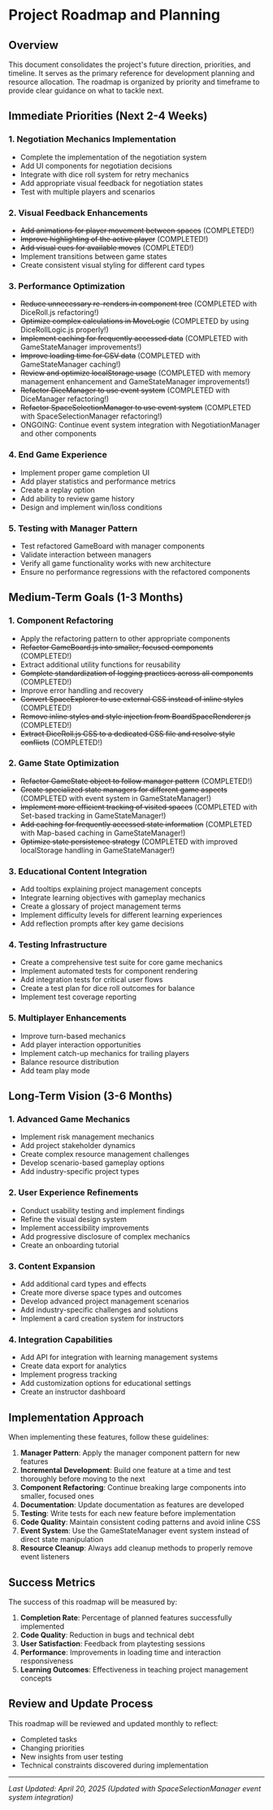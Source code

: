 # Project Roadmap and Planning

## Overview

This document consolidates the project's future direction, priorities, and timeline. It serves as the primary reference for development planning and resource allocation. The roadmap is organized by priority and timeframe to provide clear guidance on what to tackle next.

## Immediate Priorities (Next 2-4 Weeks)

### 1. Negotiation Mechanics Implementation
- Complete the implementation of the negotiation system
- Add UI components for negotiation decisions
- Integrate with dice roll system for retry mechanics
- Add appropriate visual feedback for negotiation states
- Test with multiple players and scenarios

### 2. Visual Feedback Enhancements
- ~~Add animations for player movement between spaces~~ (COMPLETED!)
- ~~Improve highlighting of the active player~~ (COMPLETED!)
- ~~Add visual cues for available moves~~ (COMPLETED!)
- Implement transitions between game states
- Create consistent visual styling for different card types

### 3. Performance Optimization
- ~~Reduce unnecessary re-renders in component tree~~ (COMPLETED with DiceRoll.js refactoring!)
- ~~Optimize complex calculations in MoveLogic~~ (COMPLETED by using DiceRollLogic.js properly!)
- ~~Implement caching for frequently accessed data~~ (COMPLETED with GameStateManager improvements!)
- ~~Improve loading time for CSV data~~ (COMPLETED with GameStateManager caching!)
- ~~Review and optimize localStorage usage~~ (COMPLETED with memory management enhancement and GameStateManager improvements!)
- ~~Refactor DiceManager to use event system~~ (COMPLETED with DiceManager refactoring!)
- ~~Refactor SpaceSelectionManager to use event system~~ (COMPLETED with SpaceSelectionManager refactoring!)
- ONGOING: Continue event system integration with NegotiationManager and other components

### 4. End Game Experience
- Implement proper game completion UI
- Add player statistics and performance metrics
- Create a replay option
- Add ability to review game history
- Design and implement win/loss conditions

### 5. Testing with Manager Pattern
- Test refactored GameBoard with manager components
- Validate interaction between managers
- Verify all game functionality works with new architecture
- Ensure no performance regressions with the refactored components

## Medium-Term Goals (1-3 Months)

### 1. Component Refactoring
- Apply the refactoring pattern to other appropriate components
- ~~Refactor GameBoard.js into smaller, focused components~~ (COMPLETED!)
- Extract additional utility functions for reusability
- ~~Complete standardization of logging practices across all components~~ (COMPLETED!)
- Improve error handling and recovery
- ~~Convert SpaceExplorer to use external CSS instead of inline styles~~ (COMPLETED!)
- ~~Remove inline styles and style injection from BoardSpaceRenderer.js~~ (COMPLETED!)
- ~~Extract DiceRoll.js CSS to a dedicated CSS file and resolve style conflicts~~ (COMPLETED!)

### 2. Game State Optimization
- ~~Refactor GameState object to follow manager pattern~~ (COMPLETED!)
- ~~Create specialized state managers for different game aspects~~ (COMPLETED with event system in GameStateManager!)
- ~~Implement more efficient tracking of visited spaces~~ (COMPLETED with Set-based tracking in GameStateManager!)
- ~~Add caching for frequently accessed state information~~ (COMPLETED with Map-based caching in GameStateManager!)
- ~~Optimize state persistence strategy~~ (COMPLETED with improved localStorage handling in GameStateManager!)

### 3. Educational Content Integration
- Add tooltips explaining project management concepts
- Integrate learning objectives with gameplay mechanics
- Create a glossary of project management terms
- Implement difficulty levels for different learning experiences
- Add reflection prompts after key game decisions

### 4. Testing Infrastructure
- Create a comprehensive test suite for core game mechanics
- Implement automated tests for component rendering
- Add integration tests for critical user flows
- Create a test plan for dice roll outcomes for balance
- Implement test coverage reporting

### 5. Multiplayer Enhancements
- Improve turn-based mechanics
- Add player interaction opportunities
- Implement catch-up mechanics for trailing players
- Balance resource distribution
- Add team play mode

## Long-Term Vision (3-6 Months)

### 1. Advanced Game Mechanics
- Implement risk management mechanics
- Add project stakeholder dynamics
- Create complex resource management challenges
- Develop scenario-based gameplay options
- Add industry-specific project types

### 2. User Experience Refinements
- Conduct usability testing and implement findings
- Refine the visual design system
- Implement accessibility improvements
- Add progressive disclosure of complex mechanics
- Create an onboarding tutorial

### 3. Content Expansion
- Add additional card types and effects
- Create more diverse space types and outcomes
- Develop advanced project management scenarios
- Add industry-specific challenges and solutions
- Implement a card creation system for instructors

### 4. Integration Capabilities
- Add API for integration with learning management systems
- Create data export for analytics
- Implement progress tracking
- Add customization options for educational settings
- Create an instructor dashboard

## Implementation Approach

When implementing these features, follow these guidelines:

1. **Manager Pattern**: Apply the manager component pattern for new features
2. **Incremental Development**: Build one feature at a time and test thoroughly before moving to the next
3. **Component Refactoring**: Continue breaking large components into smaller, focused ones
4. **Documentation**: Update documentation as features are developed
5. **Testing**: Write tests for each new feature before implementation
6. **Code Quality**: Maintain consistent coding patterns and avoid inline CSS
7. **Event System**: Use the GameStateManager event system instead of direct state manipulation
8. **Resource Cleanup**: Always add cleanup methods to properly remove event listeners

## Success Metrics

The success of this roadmap will be measured by:

1. **Completion Rate**: Percentage of planned features successfully implemented
2. **Code Quality**: Reduction in bugs and technical debt
3. **User Satisfaction**: Feedback from playtesting sessions
4. **Performance**: Improvements in loading time and interaction responsiveness
5. **Learning Outcomes**: Effectiveness in teaching project management concepts

## Review and Update Process

This roadmap will be reviewed and updated monthly to reflect:
- Completed tasks
- Changing priorities
- New insights from user testing
- Technical constraints discovered during implementation

---

*Last Updated: April 20, 2025 (Updated with SpaceSelectionManager event system integration)*